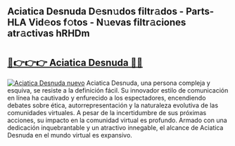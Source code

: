 ## Aciatica Desnuda D𝚎sn𝚞dos filtr𝚊dos - Parts-HLA Vid𝚎os f𝚘tos - N𝚞evas filtr𝚊ciones atr𝚊ctivas hRHDm

# <h2><a href="http://mb8g9v.tromn.icu/?c=Aciatica+Desnuda">🔗👉👉👉 Aciatica Desnuda 🔗🔗</a></h2>

[![Aciatica Desnuda nuevo](https://i.imgur.com/pEAQMta.gif)](http://mb8g9v.tromn.icu/?c=Aciatica+Desnuda)
Aciatica Desnuda, una persona compleja y esquiva, se resiste a la definición fácil. Su innovador estilo de comunicación en línea ha cautivado y enfurecido a los espectadores, encendiendo debates sobre ética, autorrepresentación y la naturaleza evolutiva de las comunidades virtuales. A pesar de la incertidumbre de sus próximas acciones, su impacto en la comunidad virtual es profundo. Armado con una dedicación inquebrantable y un atractivo innegable, el alcance de Aciatica Desnuda en el mundo virtual es expansivo.
